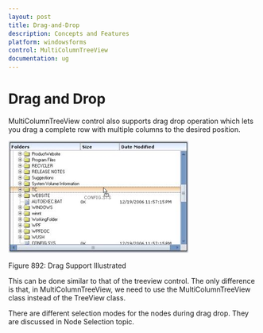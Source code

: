 ```yaml
---
layout: post
title: Drag-and-Drop
description: Concepts and Features
platform: windowsforms
control: MultiColumnTreeView
documentation: ug
---
```

# Drag and Drop

MultiColumnTreeView control also supports drag drop operation which lets you drag a complete row with multiple columns to the desired position.

![](Drag-and-Drop_images/Drag-and-Drop_img1.jpeg) 

Figure 892: Drag Support Illustrated


This can be done similar to that of the treeview control. The only difference is that, in MultiColumnTreeView, we 
need to use the MultiColumnTreeView class instead of the TreeView class.

There are different selection modes for the nodes during drag drop. They are discussed in Node Selection topic.


